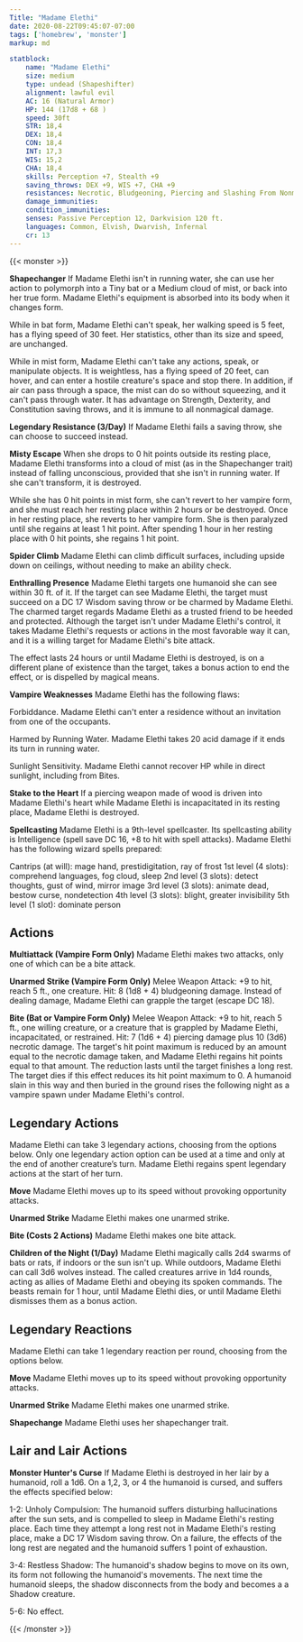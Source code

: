 ```yaml
---
Title: "Madame Elethi"
date: 2020-08-22T09:45:07-07:00
tags: ['homebrew', 'monster']
markup: md

statblock:
    name: "Madame Elethi"
    size: medium
    type: undead (Shapeshifter)
    alignment: lawful evil
    AC: 16 (Natural Armor)
    HP: 144 (17d8 + 68 )
    speed: 30ft
    STR: 18,4
    DEX: 18,4
    CON: 18,4
    INT: 17,3
    WIS: 15,2
    CHA: 18,4
    skills: Perception +7, Stealth +9
    saving_throws: DEX +9, WIS +7, CHA +9
    resistances: Necrotic, Bludgeoning, Piercing and Slashing From Nonmagical Weapons
    damage_immunities:
    condition_immunities:
    senses: Passive Perception 12, Darkvision 120 ft.
    languages: Common, Elvish, Dwarvish, Infernal
    cr: 13
---
```


{{< monster >}}

**Shapechanger** If Madame Elethi isn't in running water, she can use her action to polymorph into a
Tiny bat or a Medium cloud of mist, or back into her true form. Madame Elethi's equipment is
absorbed into its body when it changes form.

While in bat form, Madame Elethi can't speak, her walking speed is 5 feet, has a flying speed
of 30 feet. Her statistics, other than its size and speed, are unchanged.

While in mist form, Madame Elethi can't take any actions, speak, or manipulate objects. It is
weightless, has a flying speed of 20 feet, can hover, and can enter a hostile creature's space and
stop there. In addition, if air can pass through a space, the mist can do so without squeezing, and
it can't pass through water. It has advantage on Strength, Dexterity, and Constitution saving
throws, and it is immune to all nonmagical damage.

**Legendary Resistance (3/Day)** If Madame Elethi fails a saving throw, she can choose to succeed instead.

**Misty Escape** When she drops to 0 hit points outside its resting place, Madame Elethi transforms into a cloud of mist (as in the Shapechanger trait) instead of falling unconscious, provided that she isn't in running water. If she can't transform, it is destroyed.

While she has 0 hit points in mist form, she can't revert to her vampire form, and she must reach her resting place within 2 hours or be destroyed. Once in her resting place, she reverts to her vampire form. She is then paralyzed until she regains at least 1 hit point. After spending 1 hour in her resting place with 0 hit points, she regains 1 hit point.

**Spider Climb** Madame Elethi can climb difficult surfaces, including upside down on ceilings, without needing to make an ability check.

**Enthralling Presence** Madame Elethi targets one humanoid she can see within 30 ft. of it. If the target can see Madame Elethi, the target must succeed on a DC 17 Wisdom saving throw or be charmed by Madame Elethi. The charmed target regards Madame Elethi as a trusted friend to be heeded and protected. Although the target isn't under Madame Elethi's control, it takes Madame Elethi's requests or actions in the most favorable way it can, and it is a willing target for Madame Elethi's bite attack.

The effect lasts 24 hours or until Madame Elethi is destroyed, is on a different plane of existence than the target, takes a bonus action to end the effect, or is dispelled by magical means.

**Vampire Weaknesses** Madame Elethi has the following flaws:

Forbiddance. Madame Elethi can't enter a residence without an invitation from one of the occupants.

Harmed by Running Water. Madame Elethi takes 20 acid damage if it ends its turn in running water.

Sunlight Sensitivity. Madame Elethi cannot recover HP while in direct sunlight, including from Bites.

**Stake to the Heart** If a piercing weapon made of wood is driven into Madame Elethi's heart while Madame Elethi is incapacitated in its resting place, Madame Elethi is destroyed.

**Spellcasting** Madame Elethi is a 9th-level spellcaster. Its spellcasting ability is Intelligence (spell save DC 16, +8 to hit with spell attacks). Madame Elethi has the following wizard spells prepared:

Cantrips (at will): mage hand, prestidigitation, ray of frost
1st level (4 slots): comprehend languages, fog cloud, sleep
2nd level (3 slots): detect thoughts, gust of wind, mirror image
3rd level (3 slots): animate dead, bestow curse, nondetection
4th level (3 slots): blight, greater invisibility
5th level (1 slot): dominate person


## Actions

**Multiattack (Vampire Form Only)** Madame Elethi makes two attacks, only one of which can be a bite attack.

**Unarmed Strike (Vampire Form Only)** Melee Weapon Attack: +9 to hit, reach 5 ft., one creature. Hit: 8 (1d8 + 4) bludgeoning damage. Instead of dealing damage, Madame Elethi can grapple the target (escape DC 18).

**Bite (Bat or Vampire Form Only)** Melee Weapon Attack: +9 to hit, reach 5 ft., one willing creature, or a creature that is grappled by Madame Elethi, incapacitated, or restrained. Hit: 7 (1d6 + 4) piercing damage plus 10 (3d6) necrotic damage. The target's hit point maximum is reduced by an amount equal to the necrotic damage taken, and Madame Elethi regains hit points equal to that amount. The reduction lasts until the target finishes a long rest. The target dies if this effect reduces its hit point maximum to 0. A humanoid slain in this way and then buried in the ground rises the following night as a vampire spawn under Madame Elethi's control.

## Legendary Actions

Madame Elethi can take 3 legendary actions, choosing from the options below. Only one legendary action option can be used at a time and only at the end of another creature’s turn. Madame Elethi regains spent legendary actions at the start of her turn.

**Move** Madame Elethi moves up to its speed without provoking opportunity attacks.

**Unarmed Strike** Madame Elethi makes one unarmed strike.

**Bite (Costs 2 Actions)** Madame Elethi makes one bite attack.

**Children of the Night (1/Day)** Madame Elethi magically calls 2d4 swarms of bats or rats, if indoors or the sun isn't up. While outdoors, Madame Elethi can call 3d6 wolves instead. The called creatures arrive in 1d4 rounds, acting as allies of Madame Elethi and obeying its spoken commands. The beasts remain for 1 hour, until Madame Elethi dies, or until Madame Elethi dismisses them as a bonus action.

## Legendary Reactions

Madame Elethi can take 1 legendary reaction per round, choosing from the options below. 

**Move** Madame Elethi moves up to its speed without provoking opportunity attacks.

**Unarmed Strike** Madame Elethi makes one unarmed strike.

**Shapechange** Madame Elethi uses her shapechanger trait.

## Lair and Lair Actions

**Monster Hunter's Curse** If Madame Elethi is destroyed in her lair by a humanoid, roll a 1d6. On a 1,2, 3, or 4 the humanoid is cursed, and suffers the effects specified below:

1-2: Unholy Compulsion: The humanoid suffers disturbing hallucinations after the sun sets, and is compelled to sleep in Madame Elethi's resting place. Each time they attempt a long rest not in Madame Elethi's resting place, make a DC 17 Wisdom saving throw. On a failure, the effects of the long rest are negated and the humanoid suffers 1 point of exhaustion. 

3-4: Restless Shadow: The humanoid's shadow begins to move on its own, its form not following the humanoid's movements. The next time the humanoid sleeps, the shadow disconnects from the body and becomes a a Shadow creature.

5-6: No effect.

{{< /monster >}}
